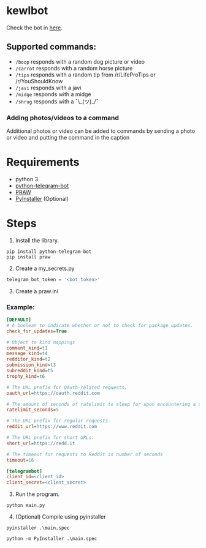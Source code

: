 # kewlbot

Check the bot in [here](https://t.me/kewlcidsbot).

## Supported commands:
- `/boop` responds with a random dog picture or video
- `/carrot` responds with a random horse picture
- `/tips` responds with a random tip from /r/LifeProTips or /r/YouShouldKnow
- `/javi` responds with a javi
- `/midge` responds with a midge
- `/shrug` responds with a ¯\\\_(ツ)_/¯

### Adding photos/videos to a command
Additional photos or video can be added to commands by sending a photo or video and putting the command in the caption

# Requirements
- python 3
- [python-telegram-bot](https://github.com/python-telegram-bot/python-telegram-bot)
- [PRAW](https://github.com/praw-dev/praw)
- [PyInstaller](https://github.com/pyinstaller/pyinstaller) (Optional)

# Steps
1. Install the library.
```
pip install python-telegram-bot
pip install praw
```

2. Create a my_secrets.py
``` python
telegram_bot_token = '<bot_token>'
```

3. Create a praw.ini

### Example:
``` ini
[DEFAULT]
# A boolean to indicate whether or not to check for package updates.
check_for_updates=True

# Object to kind mappings
comment_kind=t1
message_kind=t4
redditor_kind=t2
submission_kind=t3
subreddit_kind=t5
trophy_kind=t6

# The URL prefix for OAuth-related requests.
oauth_url=https://oauth.reddit.com

# The amount of seconds of ratelimit to sleep for upon encountering a specific type of 429 error.
ratelimit_seconds=5

# The URL prefix for regular requests.
reddit_url=https://www.reddit.com

# The URL prefix for short URLs.
short_url=https://redd.it

# The timeout for requests to Reddit in number of seconds
timeout=16

[telegrambot]
client_id=<client_id>
client_secret=<client_secret>
```

3. Run the program.
```
python main.py
```

4. (Optional) Compile using pyinstaller
```
pyinstaller .\main.spec
```
```
python -m PyInstaller .\main.spec
